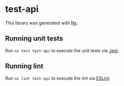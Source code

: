# test-api

This library was generated with [Nx](https://nx.dev).

## Running unit tests

Run `nx test test-api` to execute the unit tests via [Jest](https://jestjs.io).

## Running lint

Run `nx lint test-api` to execute the lint via [ESLint](https://eslint.org/).
